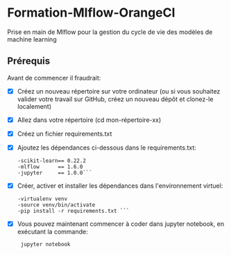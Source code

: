 # Formation-Mlflow-OrangeCI
Prise en main de Mlflow pour la gestion du cycle de vie des modèles de machine learning

## Prérequis
Avant de commencer il fraudrait:

- [x] Créez un nouveau répertoire sur votre ordinateur (ou si vous souhaitez valider votre travail sur GitHub, créez un nouveau dépôt et clonez-le localement)
- [x] Allez dans votre répertoire (cd mon-répertoire-xx)
- [x] Créez un fichier requirements.txt
- [x] Ajoutez les dépendances ci-dessous dans le requirements.txt:

	```
	-scikit-learn== 0.22.2
	-mlflow      == 1.6.0
	-jupyter     == 1.0.0```

- [x] Créer, activer et installer les dépendances dans l'environnement virtuel:

	```
	-virtualenv venv
	-source venv/bin/activate
	-pip install -r requirements.txt ```

- [x] Vous pouvez maintenant commencer à coder dans jupyter notebook, en exécutant la commande:

	``` jupyter notebook```
